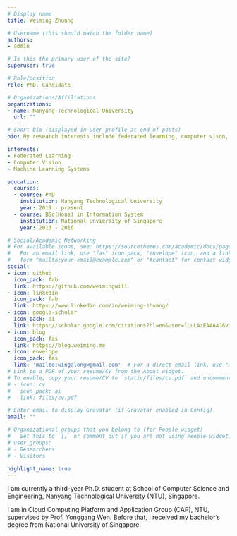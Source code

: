 ```yaml
---
# Display name
title: Weiming Zhuang

# Username (this should match the folder name)
authors:
- admin

# Is this the primary user of the site?
superuser: true

# Role/position
role: PhD. Candidate

# Organizations/Affiliations
organizations:
- name: Nanyang Technological University
  url: ""

# Short bio (displayed in user profile at end of posts)
bio: My research interests include federated learning, computer vison, and machine learning system.

interests:
- Federated Learning
- Computer Vision
- Machine Learning Systems

education:
  courses:
  - course: PhD
    institution: Nanyang Technological University
    year: 2019 - present
  - course: BSc(Hons) in Information System
    institution: National Unviersity of Singapore
    year: 2013 - 2016

# Social/Academic Networking
# For available icons, see: https://sourcethemes.com/academic/docs/page-builder/#icons
#   For an email link, use "fas" icon pack, "envelope" icon, and a link in the
#   form "mailto:your-email@example.com" or "#contact" for contact widget.
social:
- icon: github
  icon_pack: fab
  link: https://github.com/weimingwill
- icon: linkedin
  icon_pack: fab
  link: https://www.linkedin.com/in/weiming-zhuang/
- icon: google-scholar
  icon_pack: ai
  link: https://scholar.google.com/citations?hl=en&user=lLuLAzEAAAAJ&view_op=list_works
- icon: blog
  icon_pack: fas
  link: https://blog.weiming.me
- icon: envelope
  icon_pack: fas
  link: 'mailto:wingalong@gmail.com'  # For a direct email link, use "mailto:test@example.org".
# Link to a PDF of your resume/CV from the About widget.
# To enable, copy your resume/CV to `static/files/cv.pdf` and uncomment the lines below.
# - icon: cv
#   icon_pack: ai
#   link: files/cv.pdf

# Enter email to display Gravatar (if Gravatar enabled in Config)
email: ""

# Organizational groups that you belong to (for People widget)
#   Set this to `[]` or comment out if you are not using People widget.
# user_groups:
# - Researchers
# - Visitors

highlight_name: true
---
```


I am currently a third-year Ph.D. student at School of Computer Science and Engineering, Nanyang Technological University (NTU), Singapore. 

I am in Cloud Computing Platform and Application Group (CAP), NTU, supervised by [Prof. Yonggang Wen](https://personal.ntu.edu.sg/ygwen/). Before that, I received my bachelor’s degree from National University of Singapore.
